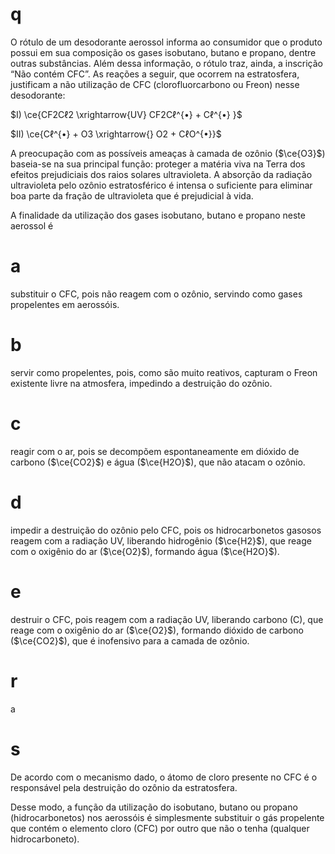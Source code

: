 # q
O rótulo de um desodorante aerossol informa ao consumidor que o produto possui em sua composição os gases isobutano, butano e propano, dentre outras substâncias. Além dessa informação, o rótulo traz, ainda, a inscrição “Não contém CFC”. As reações a seguir, que ocorrem na estratosfera, justificam a não utilização de CFC (clorofluorcarbono ou Freon) nesse desodorante:

$I) \ce{CF2Cℓ2 \xrightarrow{UV} CF2Cℓ^{•} + Cℓ^{•} }$

$II) \ce{Cℓ^{•} + O3 \xrightarrow{} O2 + CℓO^{•}}$

A preocupação com as possíveis ameaças à camada de ozônio ($\ce{O3}$) baseia-se na sua principal função: proteger a matéria viva na Terra dos efeitos prejudiciais dos raios solares ultravioleta. A absorção da radiação ultravioleta pelo ozônio estratosférico é intensa o suficiente para eliminar boa parte da fração de ultravioleta que é prejudicial à vida.

A finalidade da utilização dos gases isobutano, butano e propano neste aerossol é

# a
substituir o CFC, pois não reagem com o ozônio, servindo como gases propelentes em aerossóis.

# b
servir como propelentes, pois, como são muito reativos, capturam o Freon existente livre na atmosfera, impedindo a destruição do ozônio.

# c
reagir com o ar, pois se decompõem espontaneamente em dióxido de carbono ($\ce{CO2}$) e água ($\ce{H2O}$), que não atacam o ozônio.

# d
impedir a destruição do ozônio pelo CFC, pois os hidrocarbonetos gasosos reagem com a radiação UV, liberando hidrogênio ($\ce{H2}$), que reage com o oxigênio do ar ($\ce{O2}$), formando água ($\ce{H2O}$).

# e
destruir o CFC, pois reagem com a radiação UV, liberando carbono (C), que reage com o oxigênio do ar ($\ce{O2}$), formando dióxido de carbono ($\ce{CO2}$), que é inofensivo para a camada de ozônio.

# r
a

# s
De acordo com o mecanismo dado, o átomo de cloro presente no CFC é o responsável pela destruição do ozônio da estratosfera.

Desse modo, a função da utilização do isobutano, butano ou propano (hidrocarbonetos) nos aerossóis é simplesmente substituir o gás propelente que contém o elemento cloro (CFC) por outro que não o tenha (qualquer hidrocarboneto).
